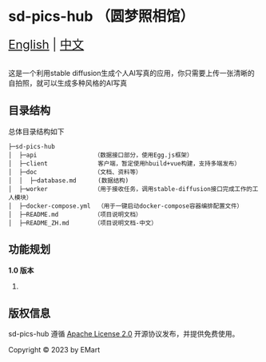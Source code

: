 sd-pics-hub （圆梦照相馆）
===============


<div style="font-size: 1.5rem;">
  <a href="./README.md">English</a> |
  <a href="./README_ZH.md">中文</a>
</div>
</br>

这是一个利用stable diffusion生成个人AI写真的应用，你只需要上传一张清晰的自拍照，就可以生成多种风格的AI写真

## 目录结构

总体目录结构如下

```
├─sd-pics-hub
│  ├─api                （数据接口部分，使用Egg.js框架）
│  ├─client              客户端，暂定使用hbuild+vue构建，支持多端发布）
│  ├─doc                （文档、资料等）
│  │  ├─database.md      (数据结构)
│  ├─worker             （用于接收任务，调用stable-diffusion接口完成工作的工人模块）
│  ├─docker-compose.yml  （用于一键启动docker-compose容器编排配置文件）
│  ├─README.md          （项目说明文档）
│  ├─README_ZH.md       （项目说明文档-中文）
```
## 功能规划

**1.0 版本**

1. 

## 版权信息 

sd-pics-hub 遵循 [Apache License 2.0]() 开源协议发布，并提供免费使用。

Copyright © 2023 by EMart
